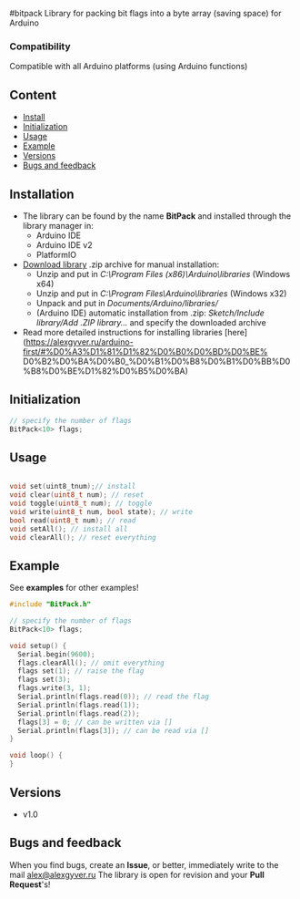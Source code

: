 #bitpack
Library for packing bit flags into a byte array (saving space) for Arduino

### Compatibility
Compatible with all Arduino platforms (using Arduino functions)

## Content
- [Install](#install)
- [Initialization](#init)
- [Usage](#usage)
- [Example](#example)
- [Versions](#versions)
- [Bugs and feedback](#feedback)

<a id="install"></a>
## Installation
- The library can be found by the name **BitPack** and installed through the library manager in:
    - Arduino IDE
    - Arduino IDE v2
    - PlatformIO
- [Download library](https://github.com/GyverLibs/BitPack/archive/refs/heads/main.zip) .zip archive for manual installation:
    - Unzip and put in *C:\Program Files (x86)\Arduino\libraries* (Windows x64)
    - Unzip and put in *C:\Program Files\Arduino\libraries* (Windows x32)
    - Unpack and put in *Documents/Arduino/libraries/*
    - (Arduino IDE) automatic installation from .zip: *Sketch/Include library/Add .ZIP library…* and specify the downloaded archive
- Read more detailed instructions for installing libraries [here] (https://alexgyver.ru/arduino-first/#%D0%A3%D1%81%D1%82%D0%B0%D0%BD%D0%BE% D0%B2%D0%BA%D0%B0_%D0%B1%D0%B8%D0%B1%D0%BB%D0%B8%D0%BE%D1%82%D0%B5%D0%BA)

<a id="init"></a>
## Initialization
```cpp
// specify the number of flags
BitPack<10> flags;
```

<a id="usage"></a>
## Usage
```cpp

void set(uint8_tnum);// install
void clear(uint8_t num); // reset
void toggle(uint8_t num); // toggle
void write(uint8_t num, bool state); // write
bool read(uint8_t num); // read
void setAll(); // install all
void clearAll(); // reset everything
```

<a id="example"></a>
## Example
See **examples** for other examples!
```cpp
#include "BitPack.h"

// specify the number of flags
BitPack<10> flags;

void setup() {
  Serial.begin(9600);
  flags.clearAll(); // omit everything
  flags set(1); // raise the flag
  flags set(3);
  flags.write(3, 1);
  Serial.println(flags.read(0)); // read the flag
  Serial.println(flags.read(1));
  Serial.println(flags.read(2));
  flags[3] = 0; // can be written via []
  Serial.println(flags[3]); // can be read via []
}

void loop() {
}
```

<a id="versions"></a>
## Versions
- v1.0

<a id="feedback"></a>
## Bugs and feedback
When you find bugs, create an **Issue**, or better, immediately write to the mail [alex@alexgyver.ru](mailto:alex@alexgyver.ru)
The library is open for revision and your **Pull Request**'s!